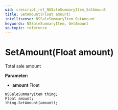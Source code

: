 ```yaml
---
uid: crmscript_ref_NSSaleSummaryItem_SetAmount
title: SetAmount(Float amount)
intellisense: NSSaleSummaryItem.SetAmount
keywords: NSSaleSummaryItem, GetAmount
so.topic: reference
---
```


# SetAmount(Float amount)

Total sale amount

**Parameter:** 
 - **amount** Float

```crmscript
NSSaleSummaryItem thing;
Float amount;
thing.SetAmount(amount);
```

